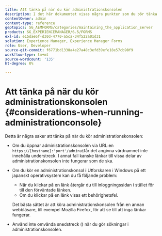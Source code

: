 ```yaml
---
title: Att tänka på när du kör administrationskonsolen
description: I det här dokumentet visas några punkter som du bör tänka på när du kör administrationskonsolen.
contentOwner: admin
content-type: reference
geptopics: SG_AEMFORMS/categories/maintaining_the_application_server
products: SG_EXPERIENCEMANAGER/6.5/FORMS
exl-id: e15dae6f-d30d-4770-a5ca-34f522a01d31
solution: Experience Manager, Experience Manager Forms
role: User, Developer
source-git-commit: f6771bd1338a4e27a48c3efd39efe18e57cb98f9
workflow-type: tm+mt
source-wordcount: '135'
ht-degree: 0%

---
```


# Att tänka på när du kör administrationskonsolen {#considerations-when-running-administrationconsole}

Detta är några saker att tänka på när du kör administrationskonsolen:

* Om du öppnar administrationskonsolen via URL:en `https://[hostname]:'port'/adminui`får det angivna värdnamnet inte innehålla understreck. I annat fall kanske länkar till vissa delar av administrationskonsolen inte fungerar som de ska.
* Om du kör en administrationskonsol i Utforskaren i Windows på ett japanskt operativsystem kan du få följande problem:

   * När du klickar på en länk återgår du till inloggningssidan i stället för till den förväntade länken.
   * Om du klickar på en länk visas ett behörighetsfel.

  Det bästa sättet är att köra administrationskonsolen från en annan webbläsare, till exempel Mozilla Firefox, för att se till att inga länkar fungerar.

* Använd inte omvända snedstreck () när du gör sökningar i administrationskonsolen.
